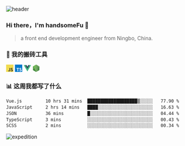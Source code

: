![header](https://raw.githubusercontent.com/fzq1998/fzq1998/master/header.png)

### Hi there，I'm handsomeFu 👋

> a front end development engineer from Ningbo, China.

### 🔧 我的搬砖工具
<code><img height="20" src="https://raw.githubusercontent.com/github/explore/80688e429a7d4ef2fca1e82350fe8e3517d3494d/topics/javascript/javascript.png" alt="javascript"></code>
<code><img height="20" src="https://raw.githubusercontent.com/github/explore/80688e429a7d4ef2fca1e82350fe8e3517d3494d/topics/typescript/typescript.png" alt="typescript"></code>
<code><img height="20" src="https://raw.githubusercontent.com/github/explore/80688e429a7d4ef2fca1e82350fe8e3517d3494d/topics/vue/vue.png" alt="vue"></code>
<code><img height="20" src="https://raw.githubusercontent.com/github/explore/80688e429a7d4ef2fca1e82350fe8e3517d3494d/topics/nodejs/nodejs.png" alt="nodejs"></code>



### 📊 这周我都写了什么
<!--START_SECTION:waka-->

```txt
Vue.js         10 hrs 31 mins  ███████████████████▒░░░░░   77.90 %
JavaScript     2 hrs 14 mins   ████░░░░░░░░░░░░░░░░░░░░░   16.63 %
JSON           36 mins         █░░░░░░░░░░░░░░░░░░░░░░░░   04.44 %
TypeScript     3 mins          ░░░░░░░░░░░░░░░░░░░░░░░░░   00.43 %
SCSS           2 mins          ░░░░░░░░░░░░░░░░░░░░░░░░░   00.34 %
```

<!--END_SECTION:waka-->


![expedition](https://raw.githubusercontent.com/fzq1998/fzq1998/master/expedition.gif)

